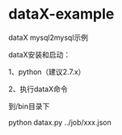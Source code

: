 # dataX-example
dataX mysql2mysql示例

dataX安装和启动：

1、python（建议2.7.x）

2、执行dataX命令

到/bin目录下

python datax.py ../job/xxx.json
